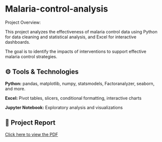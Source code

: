 # Malaria-control-analysis

 Project Overview:

This project analyzes the effectiveness of malaria control data using Python for data cleaning and statistical analysis, and Excel for interactive dashboards.

The goal is to identify the impacts of interventions to support effective malaria control strategies.

## ⚙️ Tools & Technologies

**Python:** pandas, matplotlib, numpy, statsmodels, Factoranalyzer, seaborn, and more.

**Excel:** Pivot tables, slicers, conditional formatting, interactive charts

**Jupyter Notebook:** Exploratory analysis and visualizations

## 📄 Project Report
[Click here to view the PDF](report.pdf)
